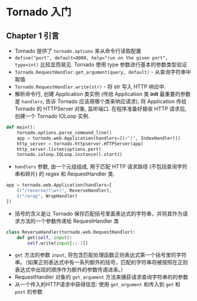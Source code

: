 # Tornado 入门

## Chapter 1 引言

- Tornado 提供了 `tornado.options` 来从命令行读取配置
- `define("port", default=8000, help="run on the given port", type=int)` 比较显而易见. Tornado 使用 type 参数进行基本的参数类型验证
- `Tornado.RequestHandler.get_argument(query, default)` - 从查询字符串中取值
- `Tornado.RequestHandler.write(str)` - 将 str 写入 HTTP 响应中.
- 解析命令行, 创建 Application 类实例 (传给 Application 类 __init__ 最重要的参数是 `handlers`, 告诉 Tornado 应该用哪个类来响应请求), 将 Application 传给 Tornado 的 HTTPServer 对象, 监听端口. 在程序准备好接收 HTTP 请求后, 创建一个 Tornado IOLoop 实例.

```python
def main():
    tornado.options.parse_command_line()
    app = tornado.web.Application(handlers=[(r"/", IndexHandler)])
    http_server = tornado.httpserver.HTTPServer(app)
    http_server.listen(options.port)
    tornado.ioloop.IOLoop.instance().start()
```

- `handlers` 参数, 由一个元组组成, 用于匹配 HTTP 请求路径 (不包括查询字符串和碎片) 的 regex 和 RequestHandler 类. 

```python
app = tornado.web.Application(handlers=[
    (r"/reverse/(\w+)", ReverseHandler),
    (r"/wrap", WrapHandler)
])
```

- 括号的含义是让 Tornado 保存匹配括号里面表达式的字符串，并将其作为请求方法的一个参数传递给 RequestHandler 类

```python
class ReverseHandler(tornado.web.RequestHandler):
    def get(self, input):
        self.write(input[::-1])
```

- `get` 方法的参数 `input`, 将包含匹配处理函数正则表达式第一个括号里的字符串。（如果正则表达式中有一系列额外的括号，匹配的字符串将被按照在正则表达式中出现的顺序作为额外的参数传递进来。）
- RequestHandler 对象的 `get_argument` 方法来捕获请求查询字符串的的参数
- 从一个传入的HTTP请求中获得信息: 使用 `get_argument` 和传入到 `get` 和 `post` 的参数

